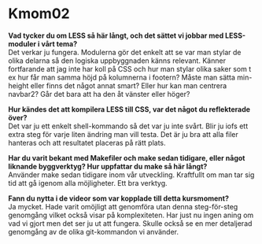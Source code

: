 Kmom02
===============================

**Vad tycker du om LESS så här långt, och det sättet vi jobbar med LESS-moduler i vårt tema?**<br>
Det verkar ju fungera. Modulerna gör det enkelt att se var man stylar de olika delarna så den logiska uppbyggnaden känns relevant. Känner fortfarande att jag inte har koll på CSS och hur man stylar olika saker som t ex hur får man samma höjd på kolumnerna i footern? Måste man sätta min-height eller finns det något annat smart? Eller hur kan man centrera navbar2? Går det bara att ha den åt vänster eller höger?

**Hur kändes det att kompilera LESS till CSS, var det något du reflekterade över?**<br>
Det var ju ett enkelt shell-kommando så det var ju inte svårt. Blir ju iofs ett extra steg för varje liten ändring man vill testa. Det är ju bra att alla filer hanteras och att resultatet placeras på rätt plats.

**Har du varit bekant med Makefiler och make sedan tidigare, eller något liknande byggverktyg? Hur uppfattar du make så här långt?**<br>
Använder make sedan tidigare inom vår utveckling. Kraftfullt om man tar sig tid att gå igenom alla möjligheter. Ett bra verktyg.

**Fann du nytta i de videor som var kopplade till detta kursmoment?**<br>
Ja mycket. Hade varit omöjligt att genomföra utan denna steg-för-steg genomgång vilket också visar på komplexiteten. Har just nu ingen aning om vad vi gjort men det ser ju ut att fungera.
Skulle också se en mer detaljerad genomgång av de olika git-kommandon vi använder.
